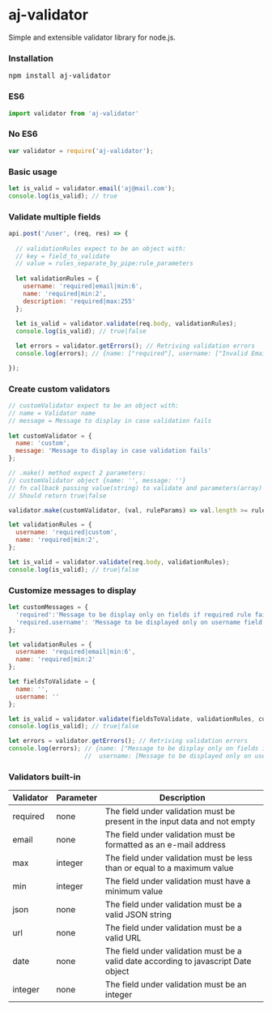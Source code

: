 # aj-validator
Simple and extensible validator library for node.js.

### Installation
<pre>npm install aj-validator</pre>

### ES6
```javascript
import validator from 'aj-validator'
```

### No ES6
```javascript
var validator = require('aj-validator');
```

### Basic usage

```javascript
let is_valid = validator.email('aj@mail.com');
console.log(is_valid); // true
```

### Validate multiple fields
```javascript
api.post('/user', (req, res) => {
  
  // validationRules expect to be an object with: 
  // key = field_to_validate
  // value = rules_separate_by_pipe:rule_parameters 
  
  let validationRules = {
    username: 'required|email|min:6',
    name: 'required|min:2',
    description: 'required|max:255'
  };
  
  let is_valid = validator.validate(req.body, validationRules);
  console.log(is_valid); // true|false

  let errors = validator.getErrors(); // Retriving validation errors
  console.log(errors); // {name: ["required"], username: ["Invalid Email provided", "Less than 6 characters are not allowed"]}

});
```

### Create custom validators
```javascript
// customValidator expect to be an object with: 
// name = Validator name
// message = Message to display in case validation fails
  
let customValidator = {
  name: 'custom',
  message: 'Message to display in case validation fails'
};

// .make() method expect 2 parameters:
// customValidator object {name: '', message: ''}
// fn callback passing value(string) to validate and parameters(array)
// Should return true|false

validator.make(customValidator, (val, ruleParams) => val.length >= ruleParams );

let validationRules = {
  username: 'required|custom',
  name: 'required|min:2',
};

let is_valid = validator.validate(req.body, validationRules);
console.log(is_valid); // true|false
```

### Customize messages to display
```javascript
let customMessages = {
  'required':'Message to be display only on fields if required rule fail',
  'required.username': 'Message to be displayed only on username field if required rule fail',
};

let validationRules = {
  username: 'required|email|min:6',
  name: 'required|min:2'
};

let fieldsToValidate = {
  name: '',
  username: ''
};

let is_valid = validator.validate(fieldsToValidate, validationRules, customMessages);
console.log(is_valid); // true|false

let errors = validator.getErrors(); // Retriving validation errors
console.log(errors); // {name: ["Message to be display only on fields if required rule fail"], 
                     //  username: [Message to be displayed only on username field if required rule fail]}
```

### Validators built-in

Validator | Parameter | Description
--------- | --------- | ----------- 
required  | none      | The field under validation must be present in the input data and not empty
email     | none      | The field under validation must be formatted as an e-mail address
max       | integer   | The field under validation must be less than or equal to a maximum value
min       | integer   | The field under validation must have a minimum value
json      | none      | The field under validation must be a valid JSON string
url       | none      | The field under validation must be a valid URL
date      | none      | The field under validation must be a valid date according to javascript Date object
integer   | none      | The field under validation must be an integer
